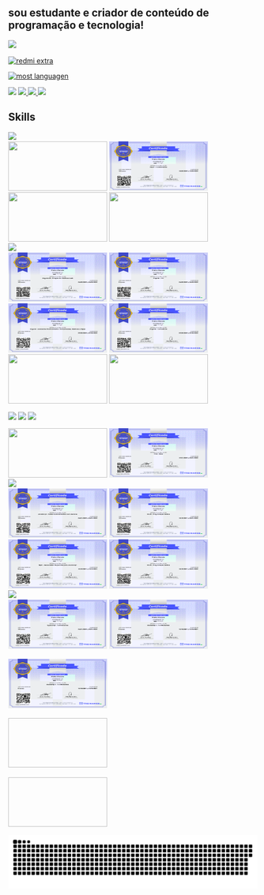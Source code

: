 
## sou estudante e criador de conteúdo de programação e tecnologia!

<img src="https://img.shields.io/github/followers/{kkgi2021}.svg?style=social&label=Follow&maxAge=2592000" />

[![redmi extra](https://github-readme-stats.vercel.app/api/pin/?username=kkgi2021&repo=kkgi2021&theme=blue-green&show_icons=true)](https://github.com/kkgi2021/)


[![most languagen](https://github-readme-stats.vercel.app/api/top-langs/?username=kkgi2021&hide=html&layout=compact&theme=blue-green&show_icons=true)](https://github.com/kkgi2021/)

<img src ="https://github-readme-stats.vercel.app/api?username=kkgi2021&theme=blue-green&show_icons=true" />

<a href="mailto:cacagimenis@gmail.com" alt="gmail" target="_blank">
<img src="https://img.shields.io/badge/-Gmail-FF0000?style=flat-square&labelColor=FF0000&logo=gmail&logoColor=white&link=mailto:cacagimenis@gmail.com" />
</a>
<a href="https://wa.me/5591991536740" alt="WhatsApp" target="_blank">
<img src="https://img.shields.io/badge/-WhatsApp-25d366?style=flat-square&labelColor=25d366&logo=whatsapp&logoColor=white&link=https://wa.me/5591991536740"/>
</a>
<a href="https://www.linkedin.com/in/claiton-gimenis-644b08148" alt="linkedin" target="_blank">
<img src="https://img.shields.io/badge/LinkedIn-%230077B5.svg?&style=flat-square&logo=linkedin&logoColor=white">
</a>

## Skills
<img src="https://img.shields.io/badge/React-20232A?style=for-the-badge&logo=react&logoColor=61DAFB" /> 
 <div>
  <img src="https://github.com/kkgi2021/claitongimenis/blob/e5581da132439f0c36fcb0b0bc5c88ca212befac/assets/react%20dominando%20componentes.png" width="200"             height="100">
  <img src="https://github.com/kkgi2021/kkgi2021/blob/main/assets/assets/react/react%20fundamentos.png" width="200" height="100">
  <img src="https://github.com/kkgi2021/kkgi2021/blob/1bfead0564a03dff1b9ea87eb1ff7dea1a334b6a/assets/assets/react/react%20topicos%20avan%C3%A7ados.png" width="200"     height="100">
  <img src="https://github.com/kkgi2021/kkgi2021/blob/main/assets/assets/react/react%20introdu%C3%A7ao.png" width="200" height="100">
 </div>
 
<img src="https://img.shields.io/badge/AngularJS-E23237?style=for-the-badge&logo=angularjs&logoColor=white" />
 <div>
  <img src="https://github.com/kkgi2021/kkgi2021/blob/main/assets/assets/angular/AngularJS%20-%20Cria%C3%A7%C3%A3o%20de%20interfaces%20web.png" width="200"height="100"> 
  <img src="https://github.com/kkgi2021/kkgi2021/blob/main/assets/assets/angular/angular%20cLi.png" width="200"height="100"> 
  <img src="https://github.com/kkgi2021/kkgi2021/blob/main/assets/assets/angular/angular%20elementos%20customizados.png" width="200"height="100">
  <img src="https://github.com/kkgi2021/kkgi2021/blob/main/assets/assets/angular/angular%20formularios.png"width="200"height="100">
  <img src="https://github.com/kkgi2021/kkgi2021/blob/main/assets/assets/angular/angular%20introdu%C3%A7ao.png"width="200"height="100">
  <img src="https://github.com/kkgi2021/kkgi2021/blob/main/assets/assets/angular/angular%20topicos%20avan%C3%A7ados.png"width="200"height="100">
 </div>
  
 <img src="https://img.shields.io/badge/HTML5-E34F26?style=for-the-badge&logo=html5&logoColor=white " /> <img src="https://img.shields.io/badge/CSS3-1572B6?style=for-the-badge&logo=css3&logoColor=white "/> <img src="https://img.shields.io/badge/Sass-CC6699?style=for-the-badge&logo=sass&logoColor=white" /> 
  <div>
   <img src="https://github.com/kkgi2021/kkgi2021/blob/main/assets/assets/HTML5%20e%20CSS3%20-%20Desenvolvimento%20web%20B%C3%A1sico.png " width="200"height="100">
   <img src="https://github.com/kkgi2021/kkgi2021/blob/main/assets/assets/css%20-sass/CSS%20-%20Sass.png" width="200"height="100">
  </div>
  
 <img src="https://img.shields.io/badge/JavaScript-F7DF1E?style=for-the-badge&logo=javascript&logoColor=black " /> 
  <div>
   <img src="https://github.com/kkgi2021/kkgi2021/blob/main/assets/assets/JavaScript%20-%20Testes%20automatizados%20com%20Jasmine.png " width="200"height="100">  
   <img src="https://github.com/kkgi2021/kkgi2021/blob/main/assets/assets/RxJS%20-%20Programa%C3%A7%C3%A3o%20reativa.png " width="200"height="100">
   <img src="https://github.com/kkgi2021/kkgi2021/blob/main/assets/assets/Npm%20-%20Gerenciador%20de%20pacotes%20para%20JavaScript.png " width="200"height="100">  
   <img src="https://github.com/kkgi2021/kkgi2021/blob/main/assets/assets/RxJS%20-%20Programa%C3%A7%C3%A3o%20reativa.png" width="200"height="100">
</div>
  
  <img src="https://img.shields.io/badge/TypeScript-007ACC?style=for-the-badge&logo=typescript&logoColor=white " /> 
  <div>
   <img src="https://github.com/kkgi2021/kkgi2021/blob/main/assets/assets/TypeScript%20-%20Fundamentos.png " width="200"height="100">  
   <img src="https://github.com/kkgi2021/kkgi2021/blob/main/assets/assets/bootstrap%20fundamentos.pdf " width="200"height="100">  
 </div>
  
  <img src=" " /> 
  <div>
   <img src="https://github.com/kkgi2021/kkgi2021/blob/main/assets/assets/bootstrap%20componentes%20css.pdf " width="200"height="100">  
  </div>
  
  <img src=" " /> 
  <div>
   <img src=" " width="200"height="100">  
  </div>
  
  <img src=" " /> 
  <div>
   <img src=" " width="200"height="100">  
  </div>


 
![Snake animation](https://github.com/kkgi2021/kkgi2021/blob/output/github-contribution-grid-snake.svg)
